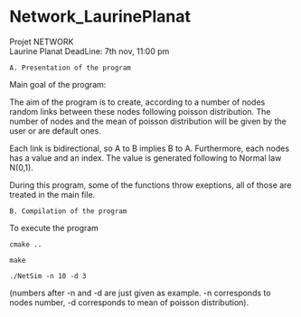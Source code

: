 # Network_LaurinePlanat
Projet NETWORK				 
Laurine Planat 
DeadLine: 7th nov, 11:00 pm 

    A. Presentation of the program  

Main goal of the program:  

The aim of the program is to create, according to a number of nodes random links between these nodes following poisson distribution. The number of nodes and the mean of poisson distribution will be given by the user or are default ones.  

Each link is bidirectional, so A to B implies B to A. Furthermore, each nodes has a value and an index. The value is generated following to Normal law N(0,1). 

During this program, some of the functions throw exeptions, all of those are treated in the main file.  

    B. Compilation of the program  

To execute the program 

	cmake .. 
	
	make
	
	./NetSim -n 10 -d 3 

(numbers after -n and -d are just given as example. -n corresponds to nodes number, -d corresponds to mean of poisson distribution). 

  
